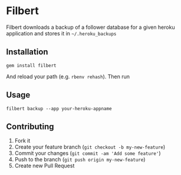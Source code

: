# Filbert

Filbert downloads a backup of a follower database for a given heroku application and stores it in `~/.heroku_backups`

## Installation

    gem install filbert

And reload your path (e.g. `rbenv rehash`). Then run


## Usage

    filbert backup --app your-heroku-appname

## Contributing

1. Fork it
2. Create your feature branch (`git checkout -b my-new-feature`)
3. Commit your changes (`git commit -am 'Add some feature'`)
4. Push to the branch (`git push origin my-new-feature`)
5. Create new Pull Request
